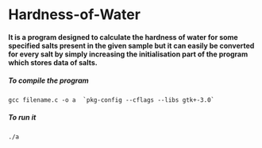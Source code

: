 # Hardness-of-Water

#### It is a program designed to calculate the hardness of water for some specified salts present in the given sample but it can easily be converted for every salt by simply increasing the initialisation part of the program which stores data of salts.

##### To compile the program
```
gcc filename.c -o a  `pkg-config --cflags --libs gtk+-3.0`
```

##### To run it
```
./a
```
